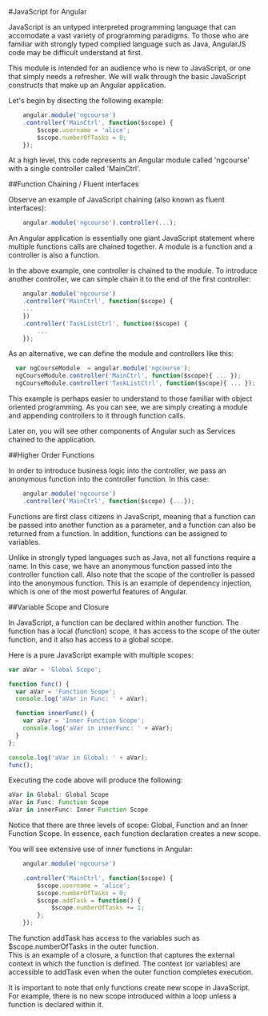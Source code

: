 #JavaScript for Angular

JavaScript is an untyped interpreted programming language that can accomodate a vast variety of 
programming paradigms.  To those who are familiar with strongly typed complied language such as
Java, AngularJS code may be difficult understand at first.

This module is intended for an audience who is new to JavaScript, or one that simply needs a 
refresher.  We will walk through the basic JavaScript constructs that make up an Angular application.

Let's begin by disecting the following example:

```javascript
	angular.module('ngcourse')
 	.controller('MainCtrl', function($scope) {
   		$scope.username = 'alice';
   		$scope.numberOfTasks = 0;
 	});
```

At a high level, this code represents an Angular module called 'ngcourse' with a single controller
called 'MainCtrl'.

##Function Chaining / Fluent interfaces

Observe an example of JavaScript chaining (also known as fluent interfaces):

```javascript
	angular.module('ngcourse').controller(...);
```

An Angular application is essentially one giant JavaScript statement where multiple functions calls
are chained together.  A module is a function and a controller is also a function.

In the above example, one controller is chained to the module.  To introduce another controller, 
we can simple chain it to the end of the first controller:

```javascript
	angular.module('ngcourse')
 	.controller('MainCtrl', function($scope) {
   	...
 	})
 	.controller('TaskListCtrl', function($scope) {
 		...
 	});
```

As an alternative, we can define the module and controllers like this:

```javascript
  var ngCourseModule  = angular.module('ngcourse');
  ngCourseModule.controller('MainCtrl', function($scope){ ... });
  ngCourseModule.controller('TaskListCtrl', function($scope){ ... });
```

This example is perhaps easier to understand to those familiar with object oriented programming.  As you 
can see, we are simply creating a module and appending controllers to it through function calls.

Later on, you will see other components of Angular such as Services chained to the application.

##Higher Order Functions

In order to introduce business logic into the controller, we pass an anonymous function into the
controller function.  In this case:

```javascript
	angular.module('ngcourse')
 	.controller('MainCtrl', function($scope) {...});
```
Functions are first class citizens in JavaScript, meaning that a function can be passed into another
function as a parameter, and a function can also be returned from a function.  In addition, functions
can be assigned to variables.

Unlike in strongly typed languages such as Java, not all functions require a name.  In this case, we have
an anonymous function passed into the controller function call.  Also note that the scope of the controller 
is passed into the anonymous function. This is an example of dependency injection, which is one of the most 
powerful features of Angular.

##Variable Scope and Closure

In JavaScript, a function can be declared within another function.  The function has a local (function)
scope, it has access to the scope of the outer function, and it also has access to a global scope.

Here is a pure JavaScript example with multiple scopes:

```javascript
var aVar = 'Global Scope';

function func() {
  var aVar = 'Function Scope'; 
  console.log('aVar in Func: ' + aVar); 

  function innerFunc() {
    var aVar = 'Inner Function Scope';
    console.log('aVar in innerFunc: ' + aVar); 
  }
};

console.log('aVar in Global: ' + aVar);
func();
```
Executing the code above will produce the following:

```javascript
aVar in Global: Global Scope
aVar in Func: Function Scope
aVar in innerFunc: Inner Function Scope
```

Notice that there are three levels of scope: Global, Function and an Inner Function Scope.  In essence,
each function declaration creates a new scope.

You will see extensive use of inner functions in Angular:

```javascript
	angular.module('ngcourse')

 	.controller('MainCtrl', function($scope) {
   		$scope.username = 'alice';
   		$scope.numberOfTasks = 0;
   		$scope.addTask = function() {
      		$scope.numberOfTasks += 1;
    	};
 	});
```
The function addTask has access to the variables such as $scope.numberOfTasks in the outer function.  
This is an example of a closure, a function that captures the external context in which the function
is defined.  The context (or variables) are accessible to addTask even when the outer function completes
execution.  

It is important to note that only functions create new scope in JavaScript.  For example, there 
is no new scope introduced within a loop unless a function is declared within it.





